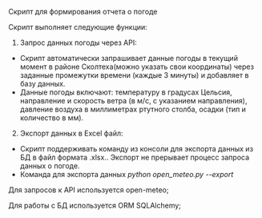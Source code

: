 Скрипт для формирования отчета о погоде

Cкрипт выполняет следующие функции:
1. Запрос данных погоды через API:
* Скрипт автоматически запрашивает данные погоды в текущий момент в районе Сколтеха(можно указать свои координаты) через заданные промежутки времени (каждые 3 минуты) и добавляет в базу данных. 
* Данные погоды включают: температуру в градусах Цельсия, направление и скорость ветра (в м/с, с указанием направления), давление воздуха в миллиметрах ртутного столба, осадки (тип и количество в мм).
2. Экспорт данных в Excel файл:
- Скрипт поддерживать команду из консоли для экспорта данных из БД в файл формата .xlsx.. Экспорт не прерывает процесс запроса данных о погоде. 
- Команда для экспорта данных *python open_meteo.py --export*


Для запросов к API используется open-meteo;

Для работы с БД используется ORM SQLAlchemy;
